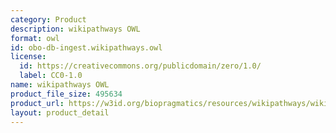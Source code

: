 ```yaml
---
category: Product
description: wikipathways OWL
format: owl
id: obo-db-ingest.wikipathways.owl
license:
  id: https://creativecommons.org/publicdomain/zero/1.0/
  label: CC0-1.0
name: wikipathways OWL
product_file_size: 495634
product_url: https://w3id.org/biopragmatics/resources/wikipathways/wikipathways.owl
layout: product_detail
---
```

